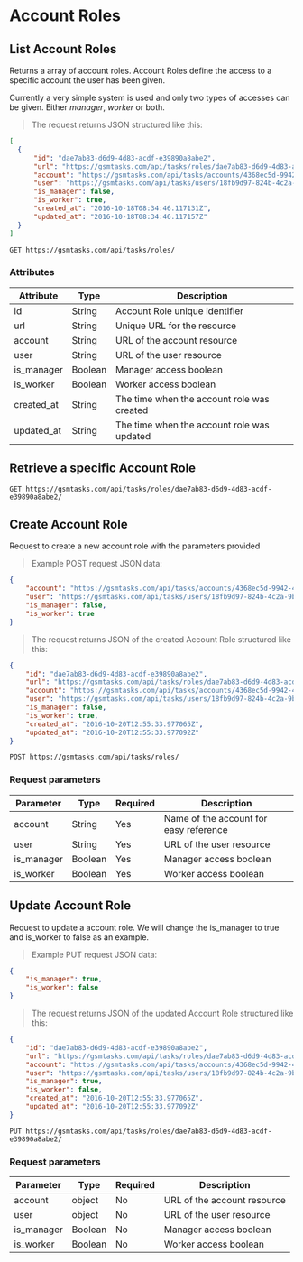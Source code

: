 # Account Roles

## List Account Roles

Returns a array of account roles. Account Roles define the access to a specific account the user has been given.

Currently a very simple system is used and only two types of accesses can be given. Either *manager*, *worker* or both.

> The request returns JSON structured like this:

```json
[
  {
      "id": "dae7ab83-d6d9-4d83-acdf-e39890a8abe2",
      "url": "https://gsmtasks.com/api/tasks/roles/dae7ab83-d6d9-4d83-acdf-e39890a8abe2/",
      "account": "https://gsmtasks.com/api/tasks/accounts/4368ec5d-9942-4c74-90f7-eea752a6e489/",
      "user": "https://gsmtasks.com/api/tasks/users/18fb9d97-824b-4c2a-9b74-764a88a78c96/",
      "is_manager": false,
      "is_worker": true,
      "created_at": "2016-10-18T08:34:46.117131Z",
      "updated_at": "2016-10-18T08:34:46.117157Z"
  }
]
```

`GET https://gsmtasks.com/api/tasks/roles/`

### Attributes

Attribute     | Type    | Description
------------  | ------- | -----------
id            | String  | Account Role unique identifier
url           | String  | Unique URL for the resource
account       | String  | URL of the account resource
user          | String  | URL of the user resource
is_manager    | Boolean | Manager access boolean
is_worker     | Boolean | Worker access boolean
created_at    | String  | The time when the account role was created
updated_at    | String  | The time when the account role was updated


## Retrieve a specific Account Role

`GET https://gsmtasks.com/api/tasks/roles/dae7ab83-d6d9-4d83-acdf-e39890a8abe2/`

## Create Account Role

Request to create a new account role with the parameters provided

> Example POST request JSON data:

```json
{
    "account": "https://gsmtasks.com/api/tasks/accounts/4368ec5d-9942-4c74-90f7-eea752a6e489/",
    "user": "https://gsmtasks.com/api/tasks/users/18fb9d97-824b-4c2a-9b74-764a88a78c96/",
    "is_manager": false,
    "is_worker": true
}
```

> The request returns JSON of the created Account Role structured like this:

```json
{
    "id": "dae7ab83-d6d9-4d83-acdf-e39890a8abe2",
    "url": "https://gsmtasks.com/api/tasks/roles/dae7ab83-d6d9-4d83-acdf-e39890a8abe2/",
    "account": "https://gsmtasks.com/api/tasks/accounts/4368ec5d-9942-4c74-90f7-eea752a6e489/",
    "user": "https://gsmtasks.com/api/tasks/users/18fb9d97-824b-4c2a-9b74-764a88a78c96/",
    "is_manager": false,
    "is_worker": true,
    "created_at": "2016-10-20T12:55:33.977065Z",
    "updated_at": "2016-10-20T12:55:33.977092Z"
}
```

`POST https://gsmtasks.com/api/tasks/roles/`

### Request parameters

Parameter        | Type    | Required | Description
---------------- | ------- | -------  | -----------
account          | String  | Yes      | Name of the account for easy reference
user             | String  | Yes      | URL of the user resource
is_manager       | Boolean | Yes      | Manager access boolean
is_worker        | Boolean | Yes      | Worker access boolean

## Update Account Role

Request to update a account role. We will change the is_manager to true and is_worker to false as an example.

> Example PUT request JSON data:

```json
{
    "is_manager": true,
    "is_worker": false
}
```

> The request returns JSON of the updated Account Role structured like this:

```json
{
    "id": "dae7ab83-d6d9-4d83-acdf-e39890a8abe2",
    "url": "https://gsmtasks.com/api/tasks/roles/dae7ab83-d6d9-4d83-acdf-e39890a8abe2/",
    "account": "https://gsmtasks.com/api/tasks/accounts/4368ec5d-9942-4c74-90f7-eea752a6e489/",
    "user": "https://gsmtasks.com/api/tasks/users/18fb9d97-824b-4c2a-9b74-764a88a78c96/",
    "is_manager": true,
    "is_worker": false,
    "created_at": "2016-10-20T12:55:33.977065Z",
    "updated_at": "2016-10-20T12:55:33.977092Z"
}
```

`PUT https://gsmtasks.com/api/tasks/roles/dae7ab83-d6d9-4d83-acdf-e39890a8abe2/`

### Request parameters

Parameter     | Type   | Required | Description
------------  | ------ | -------  | -----------
account       | object | No       | URL of the account resource
user          | object | No       | URL of the user resource
is_manager    | Boolean| No       | Manager access boolean
is_worker     | Boolean| No       | Worker access boolean



